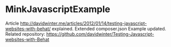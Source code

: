 MinkJavascriptExample
=====================

Article http://davidwinter.me/articles/2012/01/14/testing-javascript-websites-with-behat/ explained. Extended composer.json Example updated. Related repository: https://github.com/davidwinter/Testing-Javascript-websites-with-Behat